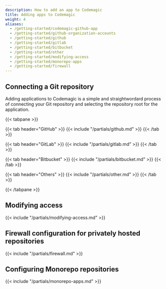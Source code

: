 ```yaml
---
description: How to add an app to Codemagic
title: Adding apps to Codemagic
weight: 4
aliases:
  - /getting-started/codemagic-github-app
  - /getting-started/github-organization-accounts
  - /getting-started/github
  - /getting-started/gitlab
  - /getting-started/bitbucket
  - /getting-started/other
  - /getting-started/modifying-access
  - /getting-started/monorepo-apps
  - /getting-started/firewall
---
```


## Connecting a Git repository

Adding applications to Codemagic is a simple and straightwordard process of connecting your Git repository and selecting the repository root for the application.


{{< tabpane >}}

{{< tab header="GitHub" >}}
{{< include "/partials/github.md" >}}
{{< /tab >}}

{{< tab header="GitLab" >}}
{{< include "/partials/gitlab.md" >}}
{{< /tab >}}

{{< tab header="Bitbucket" >}}
{{< include "/partials/bitbucket.md" >}}
{{< /tab >}}

{{< tab header="Others" >}}
{{< include "/partials/other.md" >}}
{{< /tab >}}

{{< /tabpane >}}


## Modifying access

{{< include "/partials/modifying-access.md" >}}

## Firewall configuration for privately hosted repositories

{{< include "/partials/firewall.md" >}}

## Configuring Monorepo repositories

{{< include "/partials/monorepo-apps.md" >}}

